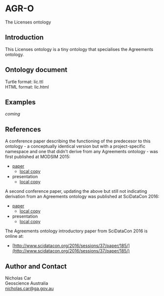 # AGR-O
The Licenses ontology


## Introduction
This Licenses ontology is a tiny ontology that specialises the Agreements ontology.


## Ontology document
Turtle format: lic.ttl  
HTML format: lic.html


## Examples
*coming*


## References
A conference paper describing the functioning of the predecesor to this ontology - a conceptually identical version but with a project-specific namespace and one that didn't derive from any Agreements ontology - was first published at MODSIM 2015:
* [paper](http://mssanz.org.au/modsim2015/C4/car.pdf) 
	* [local copy](references/Car2015-Complex-licence-requirements-for-the-Bioregional-Assessments-Programme-managed-by-provenance.pdf)
* presentation
	* [local copy](references/Car2015-PROV-and-Licences-Presentation.pdf)
	
A second conference paper, updating the above but still not indicating derivation from an Agreements ontology was published at SciDataCon 2016:
* [paper](http://www.scidatacon.org/2016/sessions/84/paper/199/) 
	* [local copy](references/Car2016g-Automatically-Calculating-the-Adherence-to-License-Requirements.pdf)
* presentation
	* [local copy](references/Car-Stenson-Automatically-calculating-adherence-to-license-requirements.pdf)

The Agreements ontology introductory paper from SciDataCon 2016 is online at:
* [http://www.scidatacon.org/2016/sessions/37/paper/185/](http://www.scidatacon.org/2016/sessions/37/paper/185/) 


## Author and Contact
Nicholas Car  
Geoscience Australia  
<nicholas.car@ga.gov.au>
